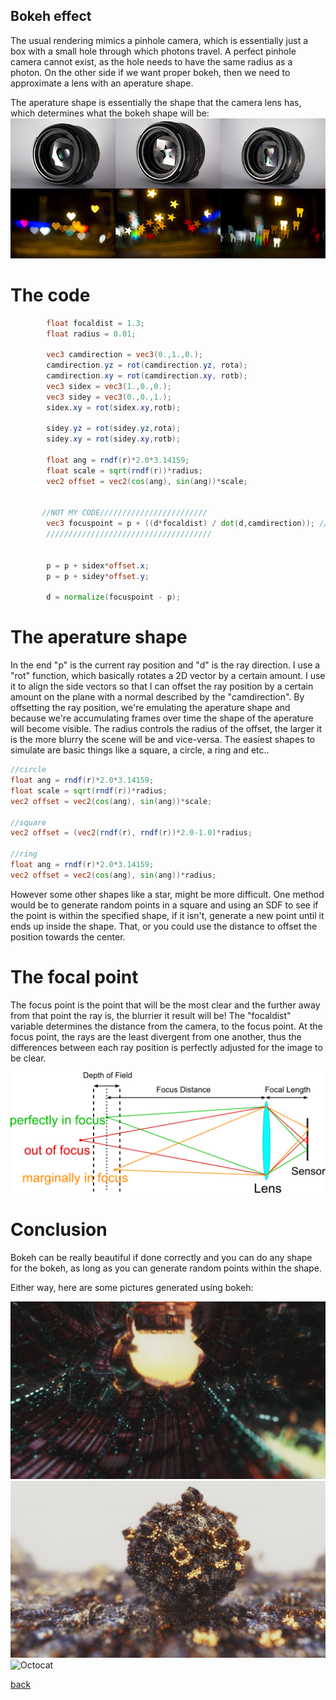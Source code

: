 ## Bokeh effect

The usual rendering mimics a pinhole camera, which is essentially just a box with a small hole through which photons travel. A perfect pinhole camera cannot exist, as the hole needs to have the same radius as a photon. On the other side if we want proper bokeh, then we need to approximate a lens with an aperature shape.

The aperature shape is essentially the shape that the camera lens has, which determines what the bokeh shape will be: 
![Octocat](https://github.com/NamelessCoding/NamelessCoding.github.io/blob/main/assets/images/external-content.duckduckgo.com.jpg?raw=true)

# **The code**
```glsl
        float focaldist = 1.3;
        float radius = 0.01;

        vec3 camdirection = vec3(0.,1.,0.);
        camdirection.yz = rot(camdirection.yz, rota);
        camdirection.xy = rot(camdirection.xy, rotb);
        vec3 sidex = vec3(1.,0.,0.);
        vec3 sidey = vec3(0.,0.,1.);
        sidex.xy = rot(sidex.xy,rotb);

        sidey.yz = rot(sidey.yz,rota);
        sidey.xy = rot(sidey.xy,rotb);
    
        float ang = rndf(r)*2.0*3.14159;
        float scale = sqrt(rndf(r))*radius;
        vec2 offset = vec2(cos(ang), sin(ang))*scale;
      
    
       //NOT MY CODE////////////////////////
        vec3 focuspoint = p + ((d*focaldist) / dot(d,camdirection)); //these will lie on the focal plane
        /////////////////////////////////////
    

        p = p + sidex*offset.x;
        p = p + sidey*offset.y;

        d = normalize(focuspoint - p);
```

# **The aperature shape**
In the end "p" is the current ray position and "d" is the ray direction. I use a "rot" function, which basically rotates a 2D vector by a certain amount. I use it
to align the side vectors so that I can offset the ray position by a certain amount on the plane with a normal described by the "camdirection". By offsetting the ray 
position, we're emulating the aperature shape and because we're accumulating frames over time the shape of the aperature will become visible. The radius controls the radius of the offset, the larger it is the more blurry the scene will be and vice-versa. The easiest shapes to simulate are basic things like a square, a circle, a ring and etc..

```glsl
//circle
float ang = rndf(r)*2.0*3.14159;
float scale = sqrt(rndf(r))*radius;
vec2 offset = vec2(cos(ang), sin(ang))*scale;

//square
vec2 offset = (vec2(rndf(r), rndf(r))*2.0-1.0)*radius;

//ring
float ang = rndf(r)*2.0*3.14159;
vec2 offset = vec2(cos(ang), sin(ang))*radius;
```
However some other shapes like a star, might be more difficult. One method would be to generate random points in a square and using an SDF to see if the point is within the specified shape, if it isn't, generate a new point until it ends up inside the shape. That, or you could use the distance to offset the position towards the center.

# **The focal point**
The focus point is the point that will be the most clear and the further away from that point the ray is, the blurrier it result will be! The "focaldist" variable determines the distance from the camera, to the focus point. At the focus point, the rays are the least divergent from one another, thus the differences between each ray position is perfectly adjusted for the image to be clear. 

![Octocat](https://github.com/NamelessCoding/NamelessCoding.github.io/blob/main/assets/images/external-content.duckduckgo.com.png?raw=true)

# **Conclusion**
Bokeh can be really beautiful if done correctly and you can do any shape for the bokeh, as long as you can generate random points within the shape.

Either way, here are some pictures generated using bokeh:

![Octocat](https://github.com/NamelessCoding/NamelessCoding.github.io/blob/main/assets/images/dfsg.png?raw=true)
![Octocat](https://github.com/NamelessCoding/NamelessCoding.github.io/blob/main/assets/images/374c2d_9418ea138ccd46fab18bdc5d1cbbe9e5~mv2.webp?raw=true)
![Octocat](https://github.com/NamelessCoding/NamelessCoding.github.io/blob/main/assets/images/metalfra.png?raw=true)



[back](./)
